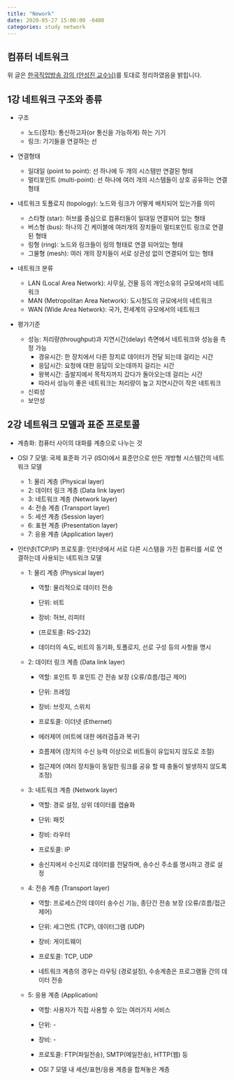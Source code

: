 ```yaml
---
title: "Nework"
date: 2020-05-27 15:00:00 -0400
categories: study network
---
```


## 컴퓨터 네트워크
위 글은 [한국직업방송 강의 (안성진 교수님)](https://www.youtube.com/playlist?list=PLFpZ7zSiHhPxrib8i4XPRKxB6FR9_NlCo)를 토대로 정리하였음을 밝힙니다.

## 1강 네트워크 구조와 종류

* 구조
  - 노드(장치): 통신하고자(or 통신을 가능하게) 하는 기기
  - 링크: 기기들을 연걸하는 선

* 연결형태
  - 일대일 (point to point): 선 하나에 두 개의 시스템만 연결된 형태
  - 멀티포인트 (multi-point): 선 하나에 여러 개의 시스템들이 상호 공유하는 연결형태

* 네트워크 토폴로지 (topology): 노드와 링크가 어떻게 배치되어 있는가를 의미
  - 스타형 (star): 허브를 중심으로 컴퓨터들이 일대일 연결되어 있는 형태
  - 버스형 (bus): 하나의 긴 케이블에 여러개의 장치들이 멀티포인트 링크로 연결된 형태
  - 링형 (ring): 노드와 링크들이 링의 형태로 연결 되어있는 형태
  - 그물형 (mesh): 여러 개의 장치들이 서로 상관성 없이 연결되어 있는 형태

* 네트워크 분류 
  - LAN (Local Area Network): 사무실, 건물 등의 개인소유의 규모에서의 네트워크
  - MAN (Metropolitan Area Network): 도시정도의 규모에서의 네트워크
  - WAN (Wide Area Network): 국가, 전세계의 규모에서의 네트워크

* 평가기준
  - 성능: 처리량(throughput)과 지연시간(delay) 측면에서 네트워크와 성능을 측정 가능
    + 경유시간: 한 장치에서 다른 장치로 데이터가 전달 되는데 걸리는 시간
    + 응답시간: 요청에 대한 응답이 오는데까지 걸리는 시간
    + 왕복시간: 출발지에서 목적지까지 갔다가 돌아오는데 걸리는 시간
    + 따라서 성능이 좋은 네트워크는 처리량이 높고 지연시간이 작은 네트워크
  - 신뢰성
  - 보안성


## 2강 네트워크 모델과 표준 프로토콜

* 계층화: 컴퓨터 사이의 대화를 계층으로 나누는 것

* OSI 7 모델: 국제 표준화 기구 (ISO)에서 표준안으로 만든 개방형 시스템간의 네트워크 모델
  - 1: 물리 계층 (Physical layer)
  - 2: 데이터 링크 계층 (Data link layer)
  - 3: 네트워크 계층 (Network layer)
  - 4: 전송 계층 (Transport layer)
  - 5: 세션 계층 (Session layer)
  - 6: 표현 계층 (Presentation layer)
  - 7: 응용 계층 (Application layer)

* 인터넷(TCP/IP) 프로토콜: 인터넷에서 서로 다른 시스템을 가진 컴퓨터를 서로 연결하는데 사용되는 네트워크 모델
  - 1: 물리 계층 (Physical layer)
    + 역할: 물리적으로 데이터 전송
    + 단위: 비트
    + 장비: 허브, 리피터
    + (프로토콜: RS-232)
    
    + 데이터의 속도, 비트의 동기화, 토폴로지, 선로 구성 등의 사항을 명시

  - 2: 데이터 링크 계층 (Data link layer)
    + 역할: 포인트 투 포인트 간 전송 보장 (오류/흐름/접근 제어)
    + 단위: 프레임
    + 장비: 브릿지, 스위치
    + 프로토콜: 이더넷 (Ethernet)

    + 에러제어 (비트에 대한 에러검출과 복구)
    + 흐름제어 (장치의 수신 능력 이상으로 비트들이 유입되지 않도로 조절)
    + 접근제어 (여러 장치들이 동일한 링크를 공유 할 때 충돌이 발생하지 않도록 조정)

  - 3: 네트워크 계층 (Network layer)
    + 역할: 경로 설정, 상위 데이터를 캡슐화
    + 단위: 패킷
    + 장비: 라우터
    + 프로토콜: IP

    + 송신지에서 수신지로 데이터를 전달하며, 송수신 주소를 명시하고 경로 설정

  - 4: 전송 계층 (Transport layer)
    + 역할: 프로세스간의 데이터 송수신 기능, 종단간 전송 보장 (오류/흐름/접근 제어)
    + 단위: 세그먼트 (TCP), 데이터그램 (UDP)
    + 장비: 게이트웨이
    + 프로토콜: TCP, UDP

    + 네트워크 계층의 경우는 라우팅 (경로설정), 수송계층은 프로그램들 간의 데이터 전송
    
  - 5: 응용 계층 (Application)
    + 역할: 사용자가 직접 사용할 수 있는 여러가지 서비스
    + 단위: -
    + 장비: -
    + 프로토콜: FTP(파일전송), SMTP(메일전송), HTTP(웹) 등

    + OSI 7 모델 내 세션/표현/응용 계층을 합쳐놓은 계층